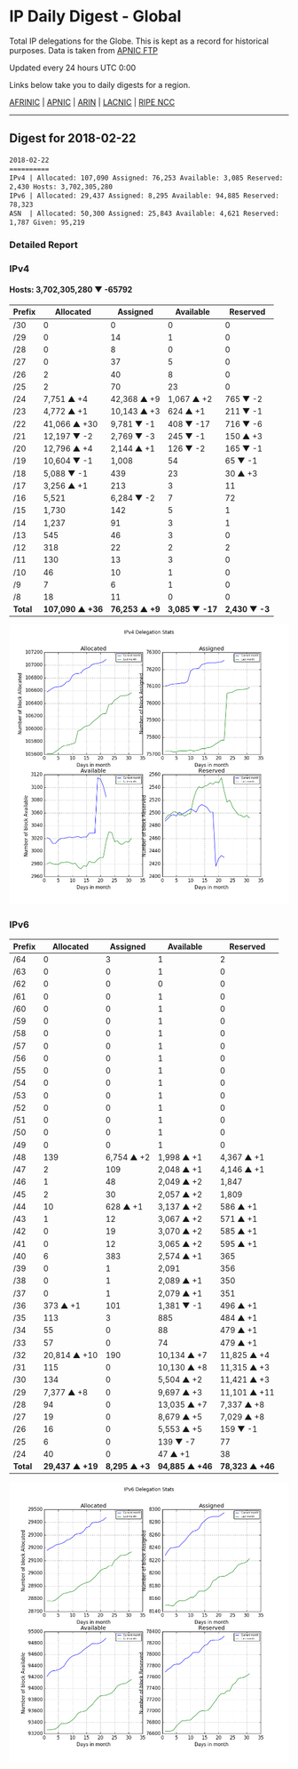 # IP Daily Digest - Global

Total IP delegations for the Globe. This is kept as a record for historical purposes. Data is taken from [APNIC FTP](https://ftp.apnic.net/)

Updated every 24 hours UTC 0:00

Links below take you to daily digests for a region.

[AFRINIC](./archives/AFRINIC/) | [APNIC](./archives/APNIC/) | [ARIN](./archives/ARIN/) | [LACNIC](./archives/LACNIC/) | [RIPE NCC](./archives/RIPE_NCC/)

---

## Digest for 2018-02-22
```
2018-02-22
==========
IPv4 | Allocated: 107,090 Assigned: 76,253 Available: 3,085 Reserved: 2,430 Hosts: 3,702,305,280
IPv6 | Allocated: 29,437 Assigned: 8,295 Available: 94,885 Reserved: 78,323
ASN  | Allocated: 50,300 Assigned: 25,843 Available: 4,621 Reserved: 1,787 Given: 95,219
```

### Detailed Report

### IPv4

#### Hosts: **3,702,305,280 ▼ -65792**

| Prefix | Allocated | Assigned | Available | Reserved |
| ----- | ----- | ----- | ----- | ----- |
| /30 | 0 | 0 | 0 | 0 |
| /29 | 0 | 14 | 1 | 0 |
| /28 | 0 | 8 | 0 | 0 |
| /27 | 0 | 37 | 5 | 0 |
| /26 | 2 | 40 | 8 | 0 |
| /25 | 2 | 70 | 23 | 0 |
| /24 | 7,751 ▲ +4 | 42,368 ▲ +9 | 1,067 ▲ +2 | 765 ▼ -2 |
| /23 | 4,772 ▲ +1 | 10,143 ▲ +3 | 624 ▲ +1 | 211 ▼ -1 |
| /22 | 41,066 ▲ +30 | 9,781 ▼ -1 | 408 ▼ -17 | 716 ▼ -6 |
| /21 | 12,197 ▼ -2 | 2,769 ▼ -3 | 245 ▼ -1 | 150 ▲ +3 |
| /20 | 12,796 ▲ +4 | 2,144 ▲ +1 | 126 ▼ -2 | 165 ▼ -1 |
| /19 | 10,604 ▼ -1 | 1,008 | 54 | 65 ▼ -1 |
| /18 | 5,088 ▼ -1 | 439 | 23 | 30 ▲ +3 |
| /17 | 3,256 ▲ +1 | 213 | 3 | 11 |
| /16 | 5,521 | 6,284 ▼ -2 | 7 | 72 |
| /15 | 1,730 | 142 | 5 | 1 |
| /14 | 1,237 | 91 | 3 | 1 |
| /13 | 545 | 46 | 3 | 0 |
| /12 | 318 | 22 | 2 | 2 |
| /11 | 130 | 13 | 3 | 0 |
| /10 | 46 | 10 | 1 | 0 |
| /9 | 7 | 6 | 1 | 0 |
| /8 | 18 | 11 | 0 | 0 |
| **Total** | **107,090 ▲ +36** | **76,253 ▲ +9** | **3,085 ▼ -17** | **2,430 ▼ -3** |

![ipv4-stats](ipv4-figure.png)

### IPv6

| Prefix | Allocated | Assigned | Available | Reserved |
| ----- | ----- | ----- | ----- | ----- |
| /64 | 0 | 3 | 1 | 2 |
| /63 | 0 | 0 | 1 | 0 |
| /62 | 0 | 0 | 0 | 0 |
| /61 | 0 | 0 | 1 | 0 |
| /60 | 0 | 0 | 1 | 0 |
| /59 | 0 | 0 | 1 | 0 |
| /58 | 0 | 0 | 1 | 0 |
| /57 | 0 | 0 | 1 | 0 |
| /56 | 0 | 0 | 1 | 0 |
| /55 | 0 | 0 | 1 | 0 |
| /54 | 0 | 0 | 1 | 0 |
| /53 | 0 | 0 | 1 | 0 |
| /52 | 0 | 0 | 1 | 0 |
| /51 | 0 | 0 | 1 | 0 |
| /50 | 0 | 0 | 1 | 0 |
| /49 | 0 | 0 | 1 | 0 |
| /48 | 139 | 6,754 ▲ +2 | 1,998 ▲ +1 | 4,367 ▲ +1 |
| /47 | 2 | 109 | 2,048 ▲ +1 | 4,146 ▲ +1 |
| /46 | 1 | 48 | 2,049 ▲ +2 | 1,847 |
| /45 | 2 | 30 | 2,057 ▲ +2 | 1,809 |
| /44 | 10 | 628 ▲ +1 | 3,137 ▲ +2 | 586 ▲ +1 |
| /43 | 1 | 12 | 3,067 ▲ +2 | 571 ▲ +1 |
| /42 | 0 | 19 | 3,070 ▲ +2 | 585 ▲ +1 |
| /41 | 0 | 12 | 3,065 ▲ +2 | 595 ▲ +1 |
| /40 | 6 | 383 | 2,574 ▲ +1 | 365 |
| /39 | 0 | 1 | 2,091 | 356 |
| /38 | 0 | 1 | 2,089 ▲ +1 | 350 |
| /37 | 0 | 1 | 2,079 ▲ +1 | 351 |
| /36 | 373 ▲ +1 | 101 | 1,381 ▼ -1 | 496 ▲ +1 |
| /35 | 113 | 3 | 885 | 484 ▲ +1 |
| /34 | 55 | 0 | 88 | 479 ▲ +1 |
| /33 | 57 | 0 | 74 | 479 ▲ +1 |
| /32 | 20,814 ▲ +10 | 190 | 10,134 ▲ +7 | 11,825 ▲ +4 |
| /31 | 115 | 0 | 10,130 ▲ +8 | 11,315 ▲ +3 |
| /30 | 134 | 0 | 5,504 ▲ +2 | 11,421 ▲ +3 |
| /29 | 7,377 ▲ +8 | 0 | 9,697 ▲ +3 | 11,101 ▲ +11 |
| /28 | 94 | 0 | 13,035 ▲ +7 | 7,337 ▲ +8 |
| /27 | 19 | 0 | 8,679 ▲ +5 | 7,029 ▲ +8 |
| /26 | 16 | 0 | 5,553 ▲ +5 | 159 ▼ -1 |
| /25 | 6 | 0 | 139 ▼ -7 | 77 |
| /24 | 40 | 0 | 47 ▲ +1 | 38 |
| **Total** | **29,437 ▲ +19** | **8,295 ▲ +3** | **94,885 ▲ +46** | **78,323 ▲ +46** |

![ipv6-stats](ipv6-figure.png)